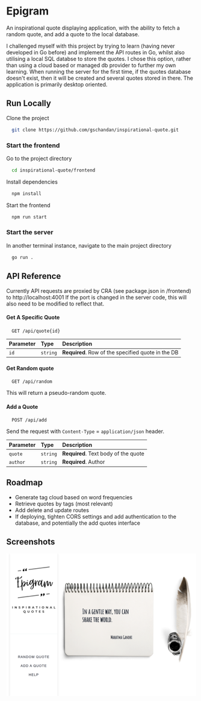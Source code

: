 
# Epigram

An inspirational quote displaying application, with the ability to fetch a random quote, and add a quote to the local database.

I challenged myself with this project by trying to learn (having never developed in Go before) and implement the API routes in Go, whilst also utilising a local SQL databse to store the quotes. I chose this option, rather than using a cloud based or managed db provider to further my own learning. When running the server for the first time, if the quotes database doesn't exist, then it will be created and several quotes stored in there.
The application is primarily desktop oriented.


## Run Locally

Clone the project

```bash
  git clone https://github.com/gschandan/inspirational-quote.git
```

### Start the frontend
Go to the project directory

```bash
  cd inspirational-quote/frontend
```

Install dependencies

```bash
  npm install
```

Start the frontend

```bash
  npm run start
```

### Start the server
In another terminal instance, navigate to the main project directory

```bash
  go run .
```


  
## API Reference

Currently API requests are proxied by CRA (see package.json in /frontend) to http://localhost:4001
If the port is changed in the server code, this will also need to be modified to reflect that.

#### Get A Specific Quote

```http
  GET /api/quote{id}
```

| Parameter | Type     | Description                |
| :-------- | :------- | :------------------------- |
| `id` | `string` | **Required**. Row of the specified quote in the DB |

#### Get Random quote

```http
  GET /api/random
```
This will return a pseudo-random quote.

#### Add a Quote

```http
  POST /api/add
```
Send the request with `Content-Type` = `application/json` header.

| Parameter | Type     | Description                |
| :-------- | :------- | :------------------------- |
| `quote` | `string` | **Required**. Text body of the quote |
| `author` | `string` | **Required**. Author |
## Roadmap

- Generate tag cloud based on word frequencies
- Retrieve quotes by tags (most relevant)
- Add delete and update routes
- If deploying, tighten CORS settings and add authentication to the database, and potentially the add quotes interface



  
## Screenshots

![App Screenshot](https://github.com/gschandan/inspirational-quote/blob/main/images/homepage_.png?raw=true)

  
